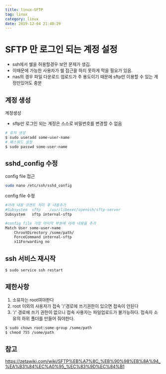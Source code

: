 ```yaml
---
title: linux-SFTP
tag: linux
category: linux
date: 2019-12-04 21:40:29
---
```

# SFTP 만 로그인 되는 계정 설정
- ssh에서 쉘을 허용할경우 보안 문제가 생김.
- 이때문에 가능한 사용자가 쉘 접근을 하지 못하게 막을 필요가 있음.
- nas의 경우 파일 다운로드 업로드가 주 용도이기 때문에 sftp만 이용할 수 있는 계정만있어도 충분

## 계정 생성
계정생성
- sftp만 로그인 되는 계정은 스스로 비밀번호를 변경할 수 없음
```bash
# 유저 생성
$ sudo useradd some-user-name
# 패스워드 설정
$ sudo passwd some-user-name
```

## sshd_config 수정
config file 접근
```bash
sudo nano /etc/ssh/sshd_config
```
config file 수정
```bash
#아래 내용 코멘트 처리 후 내용추가
#Subsystem  sftp    /usr/libexec/openssh/sftp-server
Subsystem   sftp internal-sftp
```
```bash
#config file 가장 마지막 부분에 아래 내용을 추가
Match User some-user-name
    ChrootDirectory /some/path/
    ForceCommand internal-sftp
    x11Forwarding no
```
## ssh 서비스 재시작
```bash
$ sudo service ssh restart
```
## 제한사항
1. 소유자는 root여야한다
2. root 이외의 사용자가 접속 '/'경로에 쓰기권한이 있으면 접속이 안된다
3. '/' 경로에 쓰기 권한이 없으니 접속 사용자는 파일업로드가 불가능하다. 접속자 소유의 하위 폴더를 만들어 줘야한다.
```bash
$ sudo chown root:some-group /some/path
$ chmod 755 /some/path
```
## 참고
https://zetawiki.com/wiki/SFTP%EB%A7%8C_%EB%90%98%EB%8A%94_%EA%B3%84%EC%A0%95_%EC%83%9D%EC%84%B1
